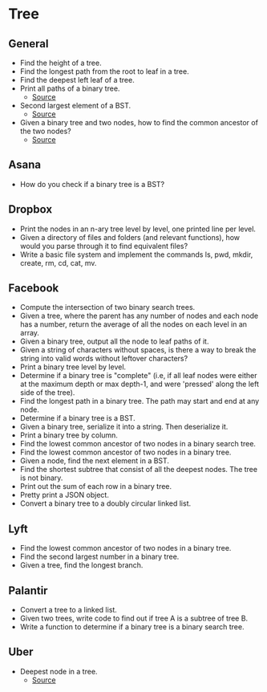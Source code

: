 Tree
==

## General

- Find the height of a tree.
- Find the longest path from the root to leaf in a tree.
- Find the deepest left leaf of a tree.
- Print all paths of a binary tree.
  - [Source](http://blog.gainlo.co/index.php/2016/04/15/print-all-paths-of-a-binary-tree/)
- Second largest element of a BST.
  - [Source](http://blog.gainlo.co/index.php/2016/06/03/second-largest-element-of-a-binary-search-tree/)
- Given a binary tree and two nodes, how to find the common ancestor of the two nodes?
  - [Source](http://blog.gainlo.co/index.php/2016/07/06/lowest-common-ancestor/)

## Asana

- How do you check if a binary tree is a BST?

## Dropbox

- Print the nodes in an n-ary tree level by level, one printed line per level.
- Given a directory of files and folders (and relevant functions), how would you parse through it to find equivalent files?
- Write a basic file system and implement the commands ls, pwd, mkdir, create, rm, cd, cat, mv.

## Facebook

- Compute the intersection of two binary search trees.
- Given a tree, where the parent has any number of nodes and each node has a number, return the average of all the nodes on each level in an array.
- Given a binary tree, output all the node to leaf paths of it.
- Given a string of characters without spaces, is there a way to break the string into valid words without leftover characters?
- Print a binary tree level by level.
- Determine if a binary tree is "complete" (i.e, if all leaf nodes were either at the maximum depth or max depth-1, and were 'pressed' along the left side of the tree).
- Find the longest path in a binary tree. The path may start and end at any node.
- Determine if a binary tree is a BST.
- Given a binary tree, serialize it into a string. Then deserialize it.
- Print a binary tree by column.
- Find the lowest common ancestor of two nodes in a binary search tree.
- Find the lowest common ancestor of two nodes in a binary tree.
- Given a node, find the next element in a BST.
- Find the shortest subtree that consist of all the deepest nodes. The tree is not binary.
- Print out the sum of each row in a binary tree.
- Pretty print a JSON object.
- Convert a binary tree to a doubly circular linked list.

## Lyft

- Find the lowest common ancestor of two nodes in a binary tree.
- Find the second largest number in a binary tree.
- Given a tree, find the longest branch.

## Palantir

- Convert a tree to a linked list.
- Given two trees, write code to find out if tree A is a subtree of tree B.
- Write a function to determine if a binary tree is a binary search tree.

## Uber

- Deepest node in a tree.
  - [Source](http://blog.gainlo.co/index.php/2016/04/26/deepest-node-in-a-tree/)
